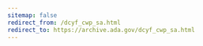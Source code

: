 ```yaml
---
sitemap: false 
redirect_from: /dcyf_cwp_sa.html 
redirect_to: https://archive.ada.gov/dcyf_cwp_sa.html 
---
```

